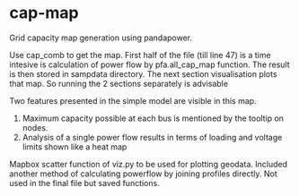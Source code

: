 # cap-map
Grid capacity map generation using pandapower.

Use cap_comb to get the map. First half of the file (till line 47) is a time intesive is calculation of power flow by pfa.all_cap_map function. The result is then stored in sampdata directory. The next section visualisation plots that map. So running the 2 sections separately is advisable

Two features presented in the simple model are visible in this map.
1) Maximum capacity possible at each bus is mentioned by the tooltip on nodes.
2) Analysis of a single power flow results in terms of loading and voltage limits shown like a heat map 

Mapbox scatter function of viz.py to be used for plotting geodata.
Included another method of calculating powerflow by joining profiles directly. Not used in the final file but saved functions.
